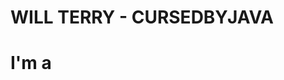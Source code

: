 # WILL TERRY - CURSEDBYJAVA

<link rel="stylesheet" href="style.css"s>
<div class="typing-container">
    <span id="sentence" class="sentence"></span>
    <span class="input-cursor"></span>
</div>
<body>
    <div class = "container"> 
        <h1>I'm a <span class="auto-type"></span></h1>
    </div>
<script src="https://unpkg.com/typed.js@2.0.15/dist/typed.umd.js"></script>
<script>
        var typed = new Typed(".auto-type", {
            strings : ["Programmer", "Designer", "YouTuber"],
            typeSpeed : 150,
            backSpeed : 150, 
            looped : true 
        })
</script>
</body>


<!--
**CursedByJava/CursedByJava** is a ✨ _special_ ✨ repository because its `README.md` (this file) appears on your GitHub profile.

Here are some ideas to get you started:

- 🔭 I’m currently working on ...
- 🌱 I’m currently learning ...
- 👯 I’m looking to collaborate on ...
- 🤔 I’m looking for help with ...
- 💬 Ask me about ...
- 📫 How to reach me: ...
- 😄 Pronouns: ...
- ⚡ Fun fact: ...
-->
